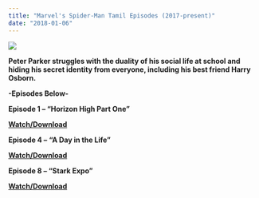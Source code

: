 ```yaml
---
title: "Marvel's Spider-Man Tamil Episodes (2017-present)"
date: "2018-01-06"
---
```


[![](https://3.bp.blogspot.com/-u1ubQaiVdUM/WlC18ZMVLlI/AAAAAAAABEk/TDHVpUVBtzwuvhbBLAfoCSj-GvL4Fv5KwCLcBGAs/s320/marvel-spider-man.jpg)](https://3.bp.blogspot.com/-u1ubQaiVdUM/WlC18ZMVLlI/AAAAAAAABEk/TDHVpUVBtzwuvhbBLAfoCSj-GvL4Fv5KwCLcBGAs/s1600/marvel-spider-man.jpg)

**Peter Parker struggles with the duality of his social life at school and hiding his secret identity from everyone, including his best friend Harry Osborn.**  

**\-Episodes Below-**

**Episode 1 – “Horizon High Part One”**

**[Watch/Download](http://corneey.com/ws2LQP)**

**Episode 4 –** **“A Day in the Life”** 

**[Watch/Download](http://corneey.com/ws2L9d)**

**Episode 8 – “Stark Expo”**

**[Watch/Download](http://corneey.com/ws2ZQX)**
